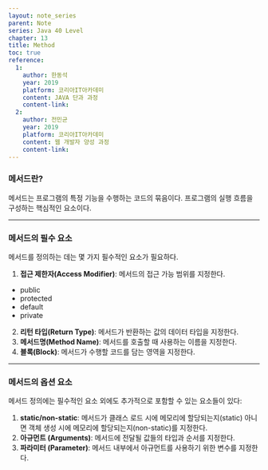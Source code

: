 ```yaml
---
layout: note_series
parent: Note
series: Java 40 Level
chapter: 13
title: Method
toc: true
reference:
  1:
    author: 한동석
    year: 2019
    platform: 코리아IT아카데미
    content: JAVA 단과 과정
    content-link:
  2:
    author: 전민균
    year: 2019
    platform: 코리아IT아카데미
    content: 웹 개발자 양성 과정
    content-link: 
---
```


### 메서드란?

메서드는 프로그램의 특정 기능을 수행하는 코드의 묶음이다. 프로그램의 실행 흐름을 구성하는 핵심적인 요소이다.

---

### 메서드의 필수 요소

메서드를 정의하는 데는 몇 가지 필수적인 요소가 필요하다.

1. **접근 제한자(Access Modifier)**: 메서드의 접근 가능 범위를 지정한다.
  - public
  - protected
  - default
  - private
2. **리턴 타입(Return Type)**: 메서드가 반환하는 값의 데이터 타입을 지정한다.
3. **메서드명(Method Name)**: 메서드를 호출할 때 사용하는 이름을 지정한다.
4. **블록(Block)**: 메서드가 수행할 코드를 담는 영역을 지정한다.

---

### 메서드의 옵션 요소

메서드 정의에는 필수적인 요소 외에도 추가적으로 포함할 수 있는 요소들이 있다:

1. **static/non-static**: 메서드가 클래스 로드 시에 메모리에 할당되는지(static) 아니면 객체 생성 시에 메모리에 할당되는지(non-static)를 지정한다.
2. **아규먼트 (Arguments)**: 메서드에 전달될 값들의 타입과 순서를 지정한다.
3. **파라미터 (Parameter)**: 메서드 내부에서 아규먼트를 사용하기 위한 변수를 지정한다.
